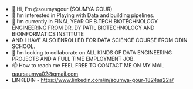 - 👋 Hi, I’m @soumyagour (SOUMYA GOUR)
- 👀 I’m interested in Playing with Data and building pipelines.
- 🌱 I’m currently in FINAL YEAR OF B.TECH BIOTECHNOLOGY ENGINEERING FROM DR. DY PATIL BIOTECHNOLOGY AND BIOINFORMATICS INSTITUTE
-  AND I HAVE ALSO ENROLLED FOR DATA SCIENCE COURSE FROM ODIN SCHOOL.
- 💞️ I’m looking to collaborate on ALL KINDS OF DATA ENGINEERING PROJECTS AND A FULL TIME EMPLOYMENT JOB.
- 📫 How to reach me FEEL FREE TO CONTACT ME ON MY MAIL gaursaumya02@gmail.com 
- LINKEDIN - https://www.linkedin.com/in/soumya-gour-1824aa22a/

<!---
soumyagour/soumyagour is a ✨ special ✨ repository because its `README.md` (this file) appears on your GitHub profile.
You can click the Preview link to take a look at your changes.
--->
